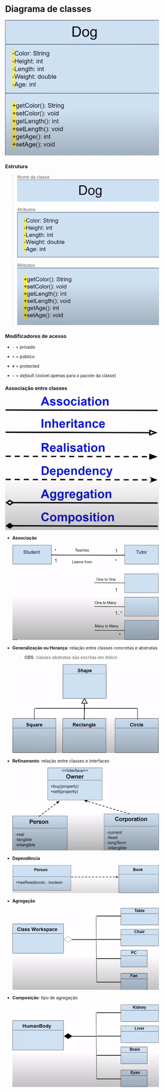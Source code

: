 # Diagrama de classes 

![](./assets/exemplo-diagrama-de-classe.png)

### Estrutura

> Nome da classe
![](./assets/nome-da-classe.png)

> Atributos
![](./assets/atributos-da-classe.png)

> Métodos
![](./assets/metodos-da-classe.png)

### Modificadores de acesso

* `-` = privado

* `+` = público

* `#` = protected

* `~` = *default* (visível apenas para o pacote da classe)

### Associação entre classes

![](./assets/tipos-de-associacoes.png)

* **Associação**

  ![](./assets/association.png)

* **Generalização ou Herança**: relação entre classes concretas e abstratas

  > **OBS**: classes abstratas são escritas em *itálico*

  ![](./assets/inheritance.png)

* **Refinamento**: relação entre classes e interfaces

  ![](./assets/realization.png)

* **Dependência**

  ![](./assets/dependency.png)

* **Agregação**

  ![](./assets/aggregation.png)

* **Composição**: tipo de agregação

  ![](./assets/composition.png)